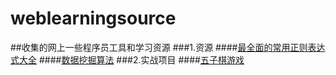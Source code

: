 # weblearningsource
##收集的网上一些程序员工具和学习资源
###1.资源
####[最全面的常用正则表达式大全](http://www.toutiao.com/i6231678548520731137/)
####[数据挖掘算法](https://github.com/linyiqun/DataMiningAlgorithm)
###2.实战项目
####[五子棋游戏](http://lib.csdn.net/article/html5/60452)
